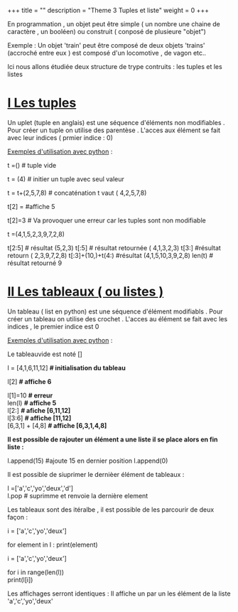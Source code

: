 +++
title = ""
description = "Theme 3 Tuples et liste"
weight = 0
+++

En programmation , un objet peut être simple ( un nombre une chaine de caractère , un booléen) ou construit ( conposé de plusieure "objet")

Exemple : Un objet 'train' peut être composé de deux objets 'trains' (accroché entre eux ) est composé d'un locomotive , de vagon etc..

Ici nous allons étudiée deux structure de trype contruits : les tuples et les listes 

# <u>I Les tuples</u><br>

Un uplet (tuple en anglais) est une séquence d'éléments non modifiables . Pour créer un tuple on utilise des parentèse . L'acces aux élément se fait avec leur indices ( prmier indice : 0)


<u>Exemples d'utilisation avec python</u> : 

t =() # tuple vide<br>

t = (4) # initier un tuple avec seul valeur <br>

t = t+(2,5,7,8) # concaténation t vaut ( 4,2,5,7,8)<br>

t[2] = #affiche 5<br>

t[2]=3 # Va provoquer une erreur car les tuples sont non modifiable <br>

t =(4,1,5,2,3,9,7,2,8)<br>

t[2:5] # résultat (5,2,3)
t[:5] # résultat retournée ( 4,1,3,2,3)
t[3:] #résultat retourn ( 2,3,9,7,2,8)
t[:3]+(10,)+t(4:) #résultat (4,1,5,10,3,9,2,8)
len(t) # résultat retourné 9

# <u>II Les tableaux ( ou listes )</u><br>

Un tableau ( list en python) est une séquence d'élément modifiabls . Pour créer un tableau on utilise des crochet . L'acces au élément se fait avec les indices , le premier indice est 0

<u>Exemples d'utilisation avec python</u> : 

Le tableauvide est noté []

l = [4,1,6,11,12] <b># initialisation du tableau</b><br>

l[2] <b># affiche 6</b><br>

l[1]=10 <b># erreur</b><br>
len(l) <b># affiche 5</b><br>
l[2:] <b># afiche [6,11,12]</b><br>
l[3:6] <b># affiche [11,12]</b><br>
[6,3,1] + [4,8] <b># affiche [6,3,1,4,8]</b><br>


<b>Il est possible de rajouter un élément a une liste il se place alors en fin liste :</b>

l.append(15) #ajoute 15 en dernier position
l.append(0)

Il est possible de siuprimer le dernièer élément de tableaux :

l =['a','c','yo','deux','d']<br>
l.pop # suprimme et renvoie la dernière element

Les tableaux sont des itéralbe , il est possible de les parcourir de deux façon : 

i = ['a','c','yo','deux']<br>

for element in l :
	print(element)



i = ['a','c','yo','deux']

for i in range(len(l))<br>
	print(l[i])<br>

Les affichages serront identiques : Il affiche un par un les élément de la liste 'a','c','yo','deux'